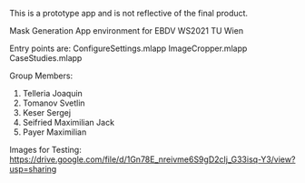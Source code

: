This is a prototype app and is not reflective of the final product.

Mask Generation App environment for EBDV WS2021 TU Wien

Entry points are:
ConfigureSettings.mlapp
ImageCropper.mlapp
CaseStudies.mlapp 

Group Members:
1. Telleria Joaquin
2. Tomanov Svetlin
3. Keser Sergej
4. Seifried Maximilian Jack
5. Payer Maximilian

Images for Testing: https://drive.google.com/file/d/1Gn78E_nreivme6S9gD2cIj_G33isq-Y3/view?usp=sharing
